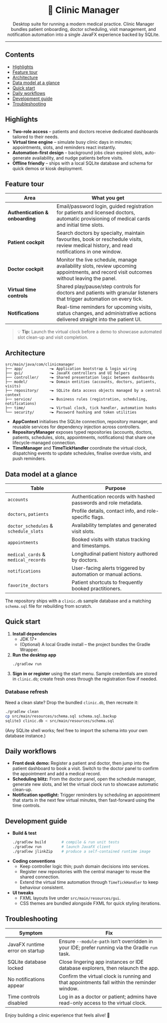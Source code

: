 <div align="center">

# 🏥 Clinic Manager

Desktop suite for running a modern medical practice. Clinic Manager bundles patient onboarding, doctor scheduling, visit management, and notification automation into a single JavaFX experience backed by SQLite.

</div>

---

## Contents
- [Highlights](#highlights)
- [Feature tour](#feature-tour)
- [Architecture](#architecture)
- [Data model at a glance](#data-model-at-a-glance)
- [Quick start](#quick-start)
- [Daily workflows](#daily-workflows)
- [Development guide](#development-guide)
- [Troubleshooting](#troubleshooting)

## Highlights
- **Two-role access** – patients and doctors receive dedicated dashboards tailored to their needs.
- **Virtual time engine** – simulate busy clinic days in minutes; appointments, slots, and reminders react instantly.
- **Automation-first design** – background jobs clean expired slots, auto-generate availability, and nudge patients before visits.
- **Offline friendly** – ships with a local SQLite database and schema for quick demos or kiosk deployment.

## Feature tour
| Area | What you get |
| --- | --- |
| **Authentication & onboarding** | Email/password login, guided registration for patients and licensed doctors, automatic provisioning of medical cards and initial time slots. |
| **Patient cockpit** | Search doctors by specialty, maintain favourites, book or reschedule visits, review medical history, and read notifications in one window. |
| **Doctor cockpit** | Monitor the live schedule, manage availability slots, review upcoming appointments, and record visit outcomes without leaving the panel. |
| **Virtual time controls** | Shared play/pause/step controls for doctors and patients with granular listeners that trigger automation on every tick. |
| **Notifications** | Real-time reminders for upcoming visits, status changes, and administrative actions delivered straight into the patient UI. |

> 💡 **Tip:** Launch the virtual clock before a demo to showcase automated slot clean-up and visit completion.

## Architecture
```
src/main/java/com/clinicmanager
├── app/            ─► Application bootstrap & login wiring
├── gui/            ─► JavaFX controllers and UI helpers
├── controller/     ─► Shared presentation logic between dashboards
├── model/          ─► Domain entities (accounts, doctors, patients, visits)
├── repository/     ─► SQLite data access objects managed by a central context
├── service/        ─► Business rules (registration, scheduling, notifications)
├── time/           ─► Virtual clock, tick handler, automation hooks
└── security/       ─► Password hashing and token utilities
```
- **AppContext** initialises the SQLite connection, repository manager, and reusable services for dependency injection across controllers.
- **RepositoryManager** exposes typed repositories (accounts, doctors, patients, schedules, slots, appointments, notifications) that share one lifecycle-managed connection.
- **TimeManager** and **TimeTickHandler** coordinate the virtual clock, dispatching events to update schedules, finalise overdue visits, and push reminders.

## Data model at a glance
| Table | Purpose |
| --- | --- |
| `accounts` | Authentication records with hashed passwords and role metadata. |
| `doctors`, `patients` | Profile details, contact info, and role-specific flags. |
| `doctor_schedules` & `schedule_slots` | Availability templates and generated visit slots. |
| `appointments` | Booked visits with status tracking and timestamps. |
| `medical_cards` & `medical_records` | Longitudinal patient history authored by doctors. |
| `notifications` | User-facing alerts triggered by automation or manual actions. |
| `favorite_doctors` | Patient shortcuts to frequently booked practitioners. |

The repository ships with a `clinic.db` sample database and a matching `schema.sql` file for rebuilding from scratch.

## Quick start
1. **Install dependencies**
   - JDK 17+
   - (Optional) A local Gradle install – the project bundles the Gradle Wrapper.
2. **Run the desktop app**
   ```bash
   ./gradlew run
   ```
3. **Sign in or register** using the start menu. Sample credentials are stored in `clinic.db`; create fresh ones through the registration flow if needed.

### Database refresh
Need a clean slate? Drop the bundled `clinic.db`, then recreate it:
```bash
./gradlew clean
cp src/main/resources/schema.sql schema.sql.backup
sqlite3 clinic.db < src/main/resources/schema.sql
```
(Any SQLite shell works; feel free to import the schema into your own database instance.)

## Daily workflows
- **Front desk demo:** Register a patient and doctor, then jump into the patient dashboard to book a visit. Switch to the doctor panel to confirm the appointment and add a medical record.
- **Scheduling blitz:** From the doctor panel, open the schedule manager, generate new slots, and let the virtual clock run to showcase automatic clean-up.
- **Notification spotlight:** Trigger reminders by scheduling an appointment that starts in the next few virtual minutes, then fast-forward using the time controls.

## Development guide
- **Build & test**
  ```bash
  ./gradlew build       # compile & run unit tests
  ./gradlew run         # launch JavaFX client
  ./gradlew jlinkZip    # produce a self-contained runtime image
  ```
- **Coding conventions**
  - Keep controller logic thin; push domain decisions into services.
  - Register new repositories with the central manager to reuse the shared connection.
  - Extend the virtual time automation through `TimeTickHandler` to keep behaviour consistent.
- **UI tweaks**
  - FXML layouts live under `src/main/resources/gui`.
  - CSS themes are bundled alongside FXML for quick styling iterations.

## Troubleshooting
| Symptom | Fix |
| --- | --- |
| JavaFX runtime error on startup | Ensure `--module-path` isn’t overridden in your IDE; prefer running via the Gradle `run` task. |
| SQLite database locked | Close lingering app instances or IDE database explorers, then relaunch the app. |
| No notifications appear | Confirm the virtual clock is running and that appointments fall within the reminder window. |
| Time controls disabled | Log in as a doctor or patient; admins have read-only access to the virtual clock. |

Enjoy building a clinic experience that feels alive! 🚀
